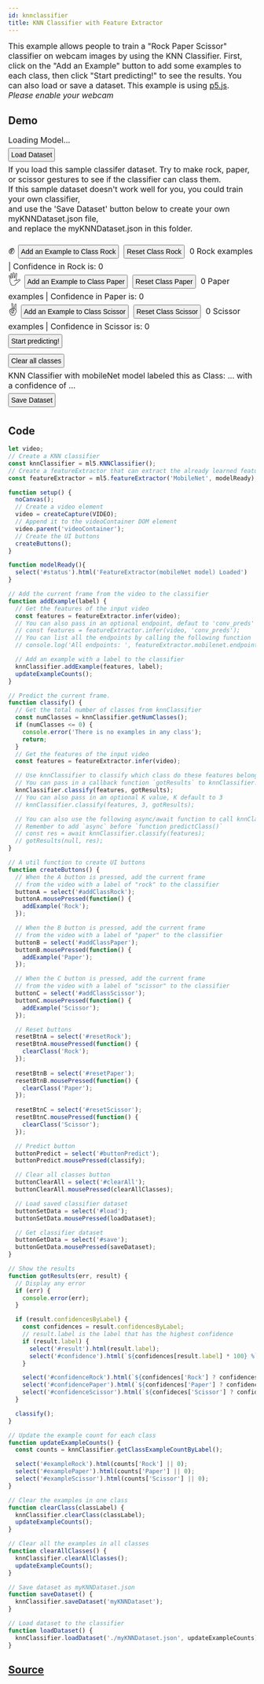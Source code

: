 ```yaml
---
id: knnclassifier
title: KNN Classifier with Feature Extractor
---
```


This example allows people to train a "Rock Paper Scissor" classifier on webcam images by using the KNN Classifier. First, click on the "Add an Example" button to add some examples to each class, then click "Start predicting!" to see the results. You can also load or save a dataset.

This example is using [p5.js](https://p5js.org/).

*Please enable your webcam*

## Demo

<style>
  button {
    margin: 6px 6px 6px 0;
    padding: 4px;
    font-size: 14px;
  }
  video {
    width: 300;
    height: 300;
  }
  p {
    display: inline;
    font-size: 16px;
  }
  .emoji {
    font-size: 24px;
  }
</style>

<div class="example">
  <div id="videoContainer"></div>
  <p id="status">Loading Model...</p>
  <div>
    <button id="load">Load Dataset</button><br>
    <p>If you load this sample classifer dataset. Try to make rock, paper, or scissor gestures to see if the classifier can class them.<br>
      If this sample dataset doesn't work well for you, you could train your own classifier,<br>
      and use the 'Save Dataset' button below to create your own myKNNDataset.json file,<br>
      and replace the myKNNDataset.json in this folder.
    </p>
  </div>
  <br><p>
    <span class="emoji"> ✊ </span><button id="addClassRock">Add an Example to Class Rock</button>
    <button id="resetRock">Reset Class Rock</button>
    <p><span id="exampleRock">0</span> Rock examples</p>
    <p>| Confidence in Rock is: <span id="confidenceRock">0</span></p>
    <br><span class="emoji"> 🖐 </span><button id="addClassPaper">Add an Example to Class Paper</button>
    <button id="resetPaper">Reset Class Paper</button>
    <p><span id="examplePaper">0</span> Paper examples</p>
    <p>| Confidence in Paper is: <span id="confidencePaper">0</span></p>
    <br><span class="emoji"> ✌️ </span><button id="addClassScissor">Add an Example to Class Scissor</button>
    <button id="resetScissor">Reset Class Scissor</button>
    <p><span id="exampleScissor">0</span> Scissor examples</p>
    <p>| Confidence in Scissor is: <span id="confidenceScissor">0</span></p>
  </p>
  <br/>
  <p>
    <button id="buttonPredict">Start predicting!</button><br>
    <button id="clearAll">Clear all classes</button><br>
  </p>
  <p>
    KNN Classifier with mobileNet model labeled this
    as Class: <span id="result">...</span>
    with a confidence of <span id="confidence">...</span>
  </p>
  <div><button id="save">Save Dataset</button></div>
</div>

<script src="assets/scripts/example-knnclassifier.js"></script>

## Code

```javascript
let video;
// Create a KNN classifier
const knnClassifier = ml5.KNNClassifier();
// Create a featureExtractor that can extract the already learned features from MobileNet
const featureExtractor = ml5.featureExtractor('MobileNet', modelReady);

function setup() {
  noCanvas();
  // Create a video element
  video = createCapture(VIDEO);
  // Append it to the videoContainer DOM element
  video.parent('videoContainer');
  // Create the UI buttons
  createButtons();
}

function modelReady(){
  select('#status').html('FeatureExtractor(mobileNet model) Loaded')
}

// Add the current frame from the video to the classifier
function addExample(label) {
  // Get the features of the input video
  const features = featureExtractor.infer(video);
  // You can also pass in an optional endpoint, defaut to 'conv_preds'
  // const features = featureExtractor.infer(video, 'conv_preds');
  // You can list all the endpoints by calling the following function
  // console.log('All endpoints: ', featureExtractor.mobilenet.endpoints)

  // Add an example with a label to the classifier
  knnClassifier.addExample(features, label);
  updateExampleCounts();
}

// Predict the current frame.
function classify() {
  // Get the total number of classes from knnClassifier
  const numClasses = knnClassifier.getNumClasses();
  if (numClasses <= 0) {
    console.error('There is no examples in any class');
    return;
  }
  // Get the features of the input video
  const features = featureExtractor.infer(video);

  // Use knnClassifier to classify which class do these features belong to
  // You can pass in a callback function `gotResults` to knnClassifier.classify function
  knnClassifier.classify(features, gotResults);
  // You can also pass in an optional K value, K default to 3
  // knnClassifier.classify(features, 3, gotResults);

  // You can also use the following async/await function to call knnClassifier.classify
  // Remember to add `async` before `function predictClass()`
  // const res = await knnClassifier.classify(features);
  // gotResults(null, res);
}

// A util function to create UI buttons
function createButtons() {
  // When the A button is pressed, add the current frame
  // from the video with a label of "rock" to the classifier
  buttonA = select('#addClassRock');
  buttonA.mousePressed(function() {
    addExample('Rock');
  });

  // When the B button is pressed, add the current frame
  // from the video with a label of "paper" to the classifier
  buttonB = select('#addClassPaper');
  buttonB.mousePressed(function() {
    addExample('Paper');
  });

  // When the C button is pressed, add the current frame
  // from the video with a label of "scissor" to the classifier
  buttonC = select('#addClassScissor');
  buttonC.mousePressed(function() {
    addExample('Scissor');
  });

  // Reset buttons
  resetBtnA = select('#resetRock');
  resetBtnA.mousePressed(function() {
    clearClass('Rock');
  });
	
  resetBtnB = select('#resetPaper');
  resetBtnB.mousePressed(function() {
    clearClass('Paper');
  });
	
  resetBtnC = select('#resetScissor');
  resetBtnC.mousePressed(function() {
    clearClass('Scissor');
  });

  // Predict button
  buttonPredict = select('#buttonPredict');
  buttonPredict.mousePressed(classify);

  // Clear all classes button
  buttonClearAll = select('#clearAll');
  buttonClearAll.mousePressed(clearAllClasses);

  // Load saved classifier dataset
  buttonSetData = select('#load');
  buttonSetData.mousePressed(loadDataset);

  // Get classifier dataset
  buttonGetData = select('#save');
  buttonGetData.mousePressed(saveDataset);
}

// Show the results
function gotResults(err, result) {
  // Display any error
  if (err) {
    console.error(err);
  }

  if (result.confidencesByLabel) {
    const confidences = result.confidencesByLabel;
    // result.label is the label that has the highest confidence
    if (result.label) {
      select('#result').html(result.label);
      select('#confidence').html(`${confidences[result.label] * 100} %`);
    }

    select('#confidenceRock').html(`${confidences['Rock'] ? confidences['Rock'] * 100 : 0} %`);
    select('#confidencePaper').html(`${confidences['Paper'] ? confidences['Paper'] * 100 : 0} %`);
    select('#confidenceScissor').html(`${confideces['Scissor'] ? confideces['Scissor'] * 100 : 0} %`);
  }

  classify();
}

// Update the example count for each class	
function updateExampleCounts() {
  const counts = knnClassifier.getClassExampleCountByLabel();

  select('#exampleRock').html(counts['Rock'] || 0);
  select('#examplePaper').html(counts['Paper'] || 0);
  select('#exampleScissor').html(counts['Scissor'] || 0);
}

// Clear the examples in one class
function clearClass(classLabel) {
  knnClassifier.clearClass(classLabel);
  updateExampleCounts();
}

// Clear all the examples in all classes
function clearAllClasses() {
  knnClassifier.clearAllClasses();
  updateExampleCounts();
}

// Save dataset as myKNNDataset.json
function saveDataset() {
  knnClassifier.saveDataset('myKNNDataset');
}

// Load dataset to the classifier
function loadDataset() {
  knnClassifier.loadDataset('./myKNNDataset.json', updateExampleCounts);
}
```

## [Source](https://github.com/ml5js/ml5-examples/tree/master/p5js/KNNClassification/KNNClassification_Video)
